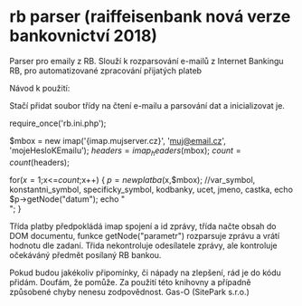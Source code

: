 # rb parser (raiffeisenbank nová verze bankovnictví 2018)

Parser pro emaily z RB. Slouží k rozparsování e-mailů z Internet Bankingu RB, pro automatizované zpracování přijatých plateb

Návod k použití:

Stačí přidat soubor třídy na čtení e-mailu a parsování dat a inicializovat je.

  require_once('rb.ini.php');
  
  $mbox = new imap('{imap.mujserver.cz}', 'muj@email.cz', 'mojeHesloKEmailu');
  $headers = imap_headers($mbox);
  $count = count($headers);
  
  for($x=1;$x<=$count;$x++) {
    $p = new platba($x,$mbox);
      //var_symbol, konstantni_symbol, specificky_symbol, kodbanky, ucet, jmeno, castka,
      echo $p->getNode("datum");
      echo "<br>";
  }
  
Třída platby předpokládá imap spojení a id zprávy, třída načte obsah do DOM documentu, funkce getNode("parametr") rozparsuje zprávu a vrátí hodnotu dle zadaní. Třida nekontroluje odesílatele zprávy, ale kontroluje očekáváný předmět posílaný RB bankou.

Pokud budou jakékoliv připomínky, či nápady na zlepšení, rád je do kódu přidám.
Doufám, že pomůže.
Za použití této knihovny a případně způsobené chyby nenesu zodpovědnost.
Gas-O (SitePark s.r.o.)
